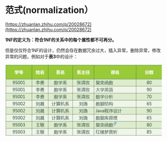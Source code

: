 # 范式\(normalization）

[https://zhuanlan.zhihu.com/p/20028672](https://zhuanlan.zhihu.com/p/20028672)

**1NF的定义为：符合1NF的关系中的每个属性都不可再分。**

  
但是仅仅符合1NF的设计，仍然会存在数据冗余过大，插入异常，删除异常，修改异常的问题，例如对于**表3**中的设计：

![](.gitbook/assets/image%20%285%29.png)

